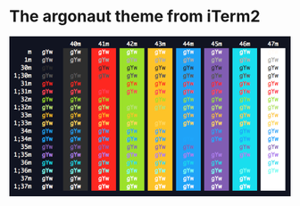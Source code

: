 # The argonaut theme from iTerm2
![](https://github.com/mbadolato/iTerm2-Color-Schemes/raw/master/screenshots/argonaut.png)
